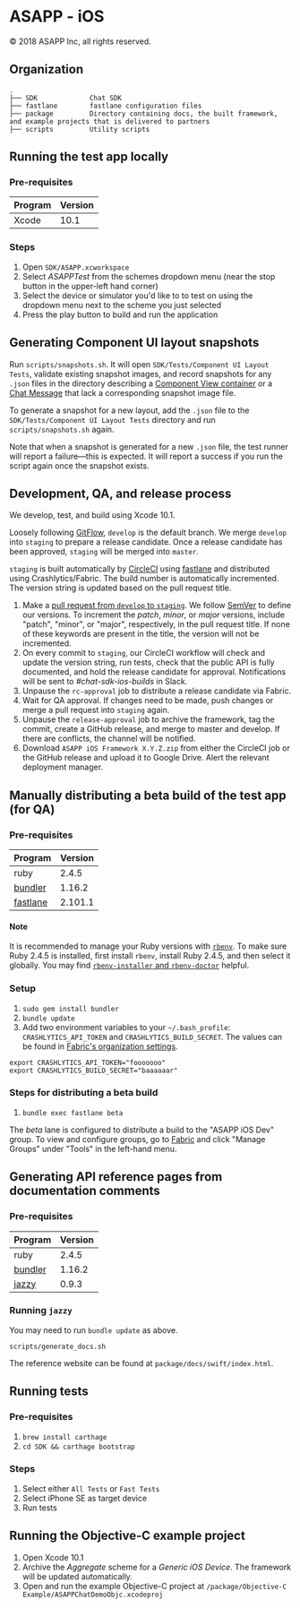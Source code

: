 ASAPP - iOS
===========

© 2018 ASAPP Inc, all rights reserved.

Organization
------------

```
.
├── SDK             Chat SDK
├── fastlane        fastlane configuration files
├── package         Directory containing docs, the built framework, and example projects that is delivered to partners
├── scripts         Utility scripts
```

Running the test app locally
---------------

### Pre-requisites

Program | Version
--------|---------
Xcode   | 10.1

### Steps

1. Open `SDK/ASAPP.xcworkspace`
1. Select *ASAPPTest* from the schemes dropdown menu (near the stop button in the upper-left hand corner)
1. Select the device or simulator you'd like to to test on using the dropdown menu next to the scheme you just selected
1. Press the play button to build and run the application


Generating Component UI layout snapshots
---------------------------

Run `scripts/snapshots.sh`. It will open `SDK/Tests/Component UI Layout Tests`, validate existing snapshot images, and record snapshots for any `.json` files in the directory describing a [Component View container](https://asappinc.atlassian.net/wiki/spaces/EN/pages/26559024/Component+View) or a [Chat Message](https://asappinc.atlassian.net/wiki/spaces/EN/pages/26561197/Chat+Message) that lack a corresponding snapshot image file.

To generate a snapshot for a new layout, add the `.json` file to the `SDK/Tests/Component UI Layout Tests` directory and run `scripts/snapshots.sh` again.

Note that when a snapshot is generated for a new `.json` file, the test runner will report a failure—this is expected. It will report a success if you run the script again once the snapshot exists.


Development, QA, and release process
------------------------------------

We develop, test, and build using Xcode 10.1.

Loosely following [GitFlow](http://nvie.com/posts/a-successful-git-branching-model/), `develop` is the default branch. We merge `develop` into `staging` to prepare a release candidate. Once a release candidate has been approved, `staging` will be merged into `master`.

`staging` is built automatically by [CircleCI](https://circleci.com/gh/ASAPPinc/ASAPP-iOS) using [fastlane](https://fastlane.tools/) and distributed using Crashlytics/Fabric. The build number is automatically incremented. The version string is updated based on the pull request title.

1. Make a [pull request from `develop` to `staging`](https://github.com/ASAPPinc/chat-sdk-ios/compare/staging...develop?expand=1). We follow [SemVer](https://semver.org/) to define our versions. To increment the _patch_, _minor_, or _major_ versions, include "patch", "minor", or "major", respectively, in the pull request title. If none of these keywords are present in the title, the version will not be incremented.
1. On every commit to `staging`, our CircleCI workflow will check and update the version string, run tests, check that the public API is fully documented, and hold the release candidate for approval. Notifications will be sent to _#chat-sdk-ios-builds_ in Slack.
1. Unpause the `rc-approval` job to distribute a release candidate via Fabric.
1. Wait for QA approval. If changes need to be made, push changes or merge a pull request into `staging` again.
1. Unpause the `release-approval` job to archive the framework, tag the commit, create a GitHub release, and merge to master and develop. If there are conflicts, the channel will be notified.
1. Download `ASAPP iOS Framework X.Y.Z.zip` from either the CircleCI job or the GitHub release and upload it to Google Drive. Alert the relevant deployment manager.


Manually distributing a beta build of the test app (for QA)
-----------------------------------------------------------

### Pre-requisites

Program   | Version
----------|---------
ruby      | 2.4.5
[bundler](https://github.com/bundler/bundler)   | 1.16.2
[fastlane](https://github.com/fastlane/fastlane)  | 2.101.1

#### Note

It is recommended to manage your Ruby versions with [`rbenv`](https://github.com/rbenv/rbenv). To make sure Ruby 2.4.5 is installed, first install `rbenv`, install Ruby 2.4.5, and then select it globally. You may find [`rbenv-installer` and `rbenv-doctor`](https://github.com/rbenv/rbenv-installer#rbenv-doctor) helpful.

### Setup

1. `sudo gem install bundler`
1. `bundle update`
1. Add two environment variables to your `~/.bash_profile`: `CRASHLYTICS_API_TOKEN` and `CRASHLYTICS_BUILD_SECRET`. The values can be found in [Fabric's organization settings](https://fabric.io/settings/organizations/579a7fee8b15da79ab000067).
```
export CRASHLYTICS_API_TOKEN="fooooooo"
export CRASHLYTICS_BUILD_SECRET="baaaaaar"
```

### Steps for distributing a beta build

1. `bundle exec fastlane beta`

The _beta_ lane is configured to distribute a build to the "ASAPP iOS Dev" group. To view and configure groups, go to [Fabric](https://www.fabric.io/asapp/ios/apps/com.asappinc.testapp/beta/releases/latest) and click "Manage Groups" under "Tools" in the left-hand menu.


Generating API reference pages from documentation comments
----------------------------------------------------------

### Pre-requisites

Program   | Version
----------|---------
ruby      | 2.4.5
[bundler](https://github.com/bundler/bundler)   | 1.16.2
[jazzy](https://github.com/realm/jazzy)  | 0.9.3

### Running `jazzy`

You may need to run `bundle update` as above.

```
scripts/generate_docs.sh
```

The reference website can be found at `package/docs/swift/index.html`.

Running tests
----------------------------------------------------------

### Pre-requisites

1. `brew install carthage`
2. `cd SDK && carthage bootstrap`

### Steps

1. Select either `All Tests` or `Fast Tests`
2. Select iPhone SE as target device
3. Run tests

Running the Objective-C example project
----------------------------------------------------------

1. Open Xcode 10.1
2. Archive the *Aggregate* scheme for a *Generic iOS Device*. The framework will be updated automatically.
3. Open and run the example Objective-C project at `/package/Objective-C Example/ASAPPChatDemoObjc.xcodeproj`
